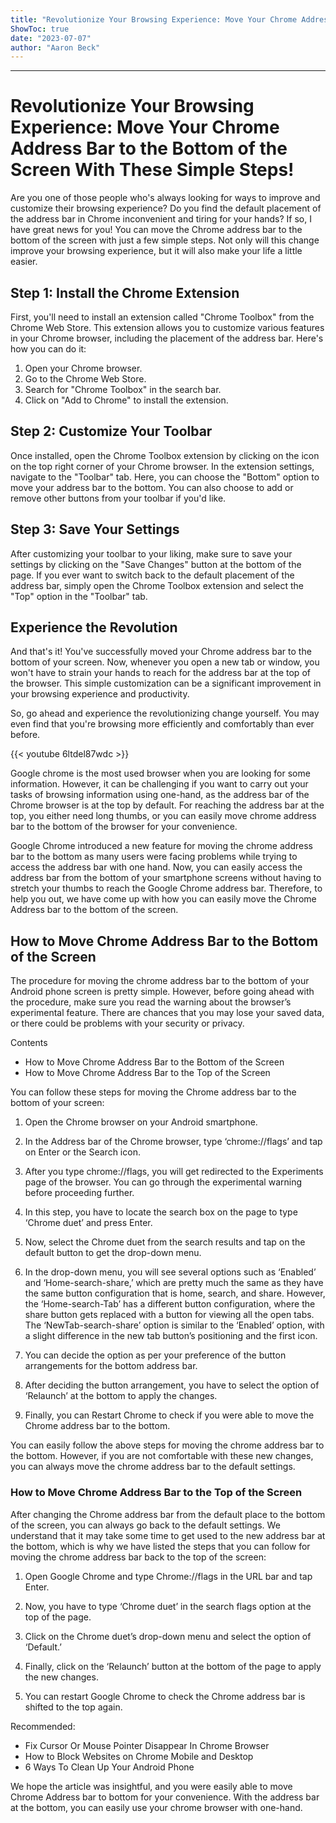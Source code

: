```yaml
---
title: "Revolutionize Your Browsing Experience: Move Your Chrome Address Bar to the Bottom of the Screen With These Simple Steps!"
ShowToc: true 
date: "2023-07-07"
author: "Aaron Beck"
---
```

*****
# Revolutionize Your Browsing Experience: Move Your Chrome Address Bar to the Bottom of the Screen With These Simple Steps!

Are you one of those people who's always looking for ways to improve and customize their browsing experience? Do you find the default placement of the address bar in Chrome inconvenient and tiring for your hands? If so, I have great news for you! You can move the Chrome address bar to the bottom of the screen with just a few simple steps. Not only will this change improve your browsing experience, but it will also make your life a little easier.

## Step 1: Install the Chrome Extension

First, you'll need to install an extension called "Chrome Toolbox" from the Chrome Web Store. This extension allows you to customize various features in your Chrome browser, including the placement of the address bar. Here's how you can do it:

1. Open your Chrome browser.
2. Go to the Chrome Web Store.
3. Search for "Chrome Toolbox" in the search bar.
4. Click on "Add to Chrome" to install the extension.

## Step 2: Customize Your Toolbar

Once installed, open the Chrome Toolbox extension by clicking on the icon on the top right corner of your Chrome browser. In the extension settings, navigate to the "Toolbar" tab. Here, you can choose the "Bottom" option to move your address bar to the bottom. You can also choose to add or remove other buttons from your toolbar if you'd like.

## Step 3: Save Your Settings

After customizing your toolbar to your liking, make sure to save your settings by clicking on the "Save Changes" button at the bottom of the page. If you ever want to switch back to the default placement of the address bar, simply open the Chrome Toolbox extension and select the "Top" option in the "Toolbar" tab.

## Experience the Revolution

And that's it! You've successfully moved your Chrome address bar to the bottom of your screen. Now, whenever you open a new tab or window, you won't have to strain your hands to reach for the address bar at the top of the browser. This simple customization can be a significant improvement in your browsing experience and productivity.

So, go ahead and experience the revolutionizing change yourself. You may even find that you're browsing more efficiently and comfortably than ever before.

{{< youtube 6ltdel87wdc >}} 



Google chrome is the most used browser when you are looking for some information. However, it can be challenging if you want to carry out your tasks of browsing information using one-hand, as the address bar of the Chrome browser is at the top by default. For reaching the address bar at the top, you either need long thumbs, or you can easily move chrome address bar to the bottom of the browser for your convenience.
 
Google Chrome introduced a new feature for moving the chrome address bar to the bottom as many users were facing problems while trying to access the address bar with one hand. Now, you can easily access the address bar from the bottom of your smartphone screens without having to stretch your thumbs to reach the Google Chrome address bar. Therefore, to help you out, we have come up with how you can easily move the Chrome Address bar to the bottom of the screen.
 

 
## How to Move Chrome Address Bar to the Bottom of the Screen
 
The procedure for moving the chrome address bar to the bottom of your Android phone screen is pretty simple. However, before going ahead with the procedure, make sure you read the warning about the browser’s experimental feature. There are chances that you may lose your saved data, or there could be problems with your security or privacy.
 
Contents
 
- How to Move Chrome Address Bar to the Bottom of the Screen
 - How to Move Chrome Address Bar to the Top of the Screen

 
You can follow these steps for moving the Chrome address bar to the bottom of your screen:
 
1. Open the Chrome browser on your Android smartphone.
 
2. In the Address bar of the Chrome browser, type ‘chrome://flags’ and tap on Enter or the Search icon.
 
3. After you type chrome://flags, you will get redirected to the Experiments page of the browser. You can go through the experimental warning before proceeding further.
 
4. In this step, you have to locate the search box on the page to type ‘Chrome duet’ and press Enter.
 
5. Now, select the Chrome duet from the search results and tap on the default button to get the drop-down menu.
 
6. In the drop-down menu, you will see several options such as ‘Enabled’ and ‘Home-search-share,’ which are pretty much the same as they have the same button configuration that is home, search, and share. However, the ‘Home-search-Tab’ has a different button configuration, where the share button gets replaced with a button for viewing all the open tabs. The ‘NewTab-search-share’ option is similar to the ‘Enabled’ option, with a slight difference in the new tab button’s positioning and the first icon.
 
7. You can decide the option as per your preference of the button arrangements for the bottom address bar.
 
8. After deciding the button arrangement, you have to select the option of ‘Relaunch’ at the bottom to apply the changes.
 
9. Finally, you can Restart Chrome to check if you were able to move the Chrome address bar to the bottom.
 
You can easily follow the above steps for moving the chrome address bar to the bottom. However, if you are not comfortable with these new changes, you can always move the chrome address bar to the default settings.
 
### How to Move Chrome Address Bar to the Top of the Screen
 
After changing the Chrome address bar from the default place to the bottom of the screen, you can always go back to the default settings. We understand that it may take some time to get used to the new address bar at the bottom, which is why we have listed the steps that you can follow for moving the chrome address bar back to the top of the screen:
 
1. Open Google Chrome and type Chrome://flags in the URL bar and tap Enter.
 
2. Now, you have to type ‘Chrome duet’ in the search flags option at the top of the page.
 
3. Click on the Chrome duet’s drop-down menu and select the option of ‘Default.’
 
4. Finally, click on the ‘Relaunch’ button at the bottom of the page to apply the new changes.
 
5. You can restart Google Chrome to check the Chrome address bar is shifted to the top again.
 
Recommended:
 
- Fix Cursor Or Mouse Pointer Disappear In Chrome Browser
 - How to Block Websites on Chrome Mobile and Desktop
 - 6 Ways To Clean Up Your Android Phone

 
We hope the article was insightful, and you were easily able to move Chrome Address bar to bottom for your convenience. With the address bar at the bottom, you can easily use your chrome browser with one-hand.




